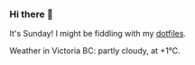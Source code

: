 ### Hi there :wave:

It's Sunday! I might be fiddling with my [dotfiles](https://github.com/bewuethr/dotfiles).

Weather in Victoria BC: partly cloudy, at +1°C.
